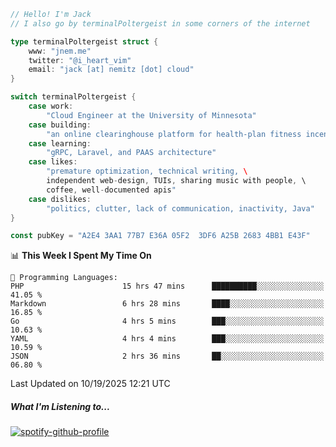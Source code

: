 ```go
// Hello! I'm Jack
// I also go by terminalPoltergeist in some corners of the internet

type terminalPoltergeist struct {
    www: "jnem.me"
    twitter: "@i_heart_vim"
    email: "jack [at] nemitz [dot] cloud"
}

switch terminalPoltergeist {
    case work:
        "Cloud Engineer at the University of Minnesota"
    case building:
        "an online clearinghouse platform for health-plan fitness incentive programs"
    case learning:
        "gRPC, Laravel, and PAAS architecture"
    case likes:
        "premature optimization, technical writing, \
        independent web-design, TUIs, sharing music with people, \
        coffee, well-documented apis"
    case dislikes:
        "politics, clutter, lack of communication, inactivity, Java"
}

const pubKey = "A2E4 3AA1 77B7 E36A 05F2  3DF6 A25B 2683 4BB1 E43F"
```

<!--START_SECTION:waka-->
📊 **This Week I Spent My Time On** 

```text
💬 Programming Languages: 
PHP                      15 hrs 47 mins      ██████████░░░░░░░░░░░░░░░   41.05 % 
Markdown                 6 hrs 28 mins       ████░░░░░░░░░░░░░░░░░░░░░   16.85 % 
Go                       4 hrs 5 mins        ███░░░░░░░░░░░░░░░░░░░░░░   10.63 % 
YAML                     4 hrs 4 mins        ███░░░░░░░░░░░░░░░░░░░░░░   10.59 % 
JSON                     2 hrs 36 mins       ██░░░░░░░░░░░░░░░░░░░░░░░   06.80 % 
```


 Last Updated on 10/19/2025 12:21 UTC
<!--END_SECTION:waka-->

##### What I'm Listening to...

[![spotify-github-profile](https://jnem.me/listening-item?maxAge=2592000)](https://jnem.me/listening)
